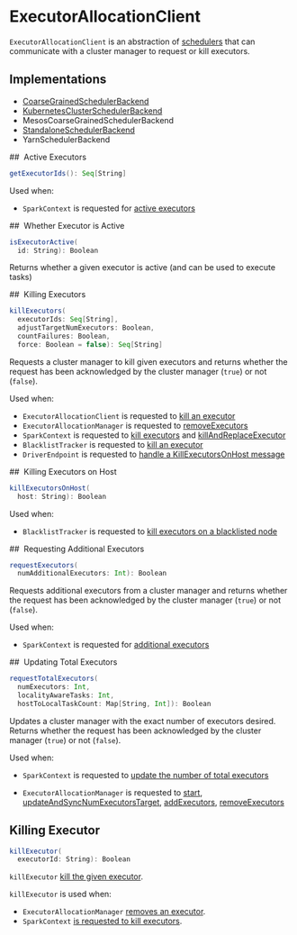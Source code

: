 # ExecutorAllocationClient

`ExecutorAllocationClient` is an abstraction of [schedulers](#implementations) that can communicate with a cluster manager to request or kill executors.

## Implementations

* [CoarseGrainedSchedulerBackend](../scheduler/CoarseGrainedSchedulerBackend.md)
* [KubernetesClusterSchedulerBackend](../kubernetes/KubernetesClusterSchedulerBackend.md)
* MesosCoarseGrainedSchedulerBackend
* [StandaloneSchedulerBackend](../spark-standalone/StandaloneSchedulerBackend.md)
* YarnSchedulerBackend

## <span id="getExecutorIds"> Active Executors

```scala
getExecutorIds(): Seq[String]
```

Used when:

* `SparkContext` is requested for [active executors](../SparkContext.md#getExecutorIds)

## <span id="isExecutorActive"> Whether Executor is Active

```scala
isExecutorActive(
  id: String): Boolean
```

Returns whether a given executor is active (and can be used to execute tasks)

## <span id="killExecutors"> Killing Executors

```scala
killExecutors(
  executorIds: Seq[String],
  adjustTargetNumExecutors: Boolean,
  countFailures: Boolean,
  force: Boolean = false): Seq[String]
```

Requests a cluster manager to kill given executors and returns whether the request has been acknowledged by the cluster manager (`true`) or not (`false`).

Used when:

* `ExecutorAllocationClient` is requested to [kill an executor](#killExecutor)
* `ExecutorAllocationManager` is requested to [removeExecutors](ExecutorAllocationManager.md#removeExecutors)
* `SparkContext` is requested to [kill executors](../SparkContext.md#killExecutors) and [killAndReplaceExecutor](../SparkContext.md#killAndReplaceExecutor)
* `BlacklistTracker` is requested to [kill an executor](../scheduler/BlacklistTracker.md#killExecutor)
* `DriverEndpoint` is requested to [handle a KillExecutorsOnHost message](../scheduler/DriverEndpoint.md#KillExecutorsOnHost)

## <span id="killExecutorsOnHost"> Killing Executors on Host

```scala
killExecutorsOnHost(
  host: String): Boolean
```

Used when:

* `BlacklistTracker` is requested to [kill executors on a blacklisted node](../scheduler/BlacklistTracker.md#killExecutorsOnBlacklistedNode)

## <span id="requestExecutors"> Requesting Additional Executors

```scala
requestExecutors(
  numAdditionalExecutors: Int): Boolean
```

Requests additional executors from a cluster manager and returns whether the request has been acknowledged by the cluster manager (`true`) or not (`false`).

Used when:

* `SparkContext` is requested for [additional executors](../SparkContext.md#requestExecutors)

## <span id="requestTotalExecutors"> Updating Total Executors

```scala
requestTotalExecutors(
  numExecutors: Int,
  localityAwareTasks: Int,
  hostToLocalTaskCount: Map[String, Int]): Boolean
```

Updates a cluster manager with the exact number of executors desired. Returns whether the request has been acknowledged by the cluster manager (`true`) or not (`false`).

Used when:

* `SparkContext` is requested to [update the number of total executors](../SparkContext.md#requestTotalExecutors)

* `ExecutorAllocationManager` is requested to [start](ExecutorAllocationManager.md#start), [updateAndSyncNumExecutorsTarget](ExecutorAllocationManager.md#updateAndSyncNumExecutorsTarget), [addExecutors](ExecutorAllocationManager.md#addExecutors), [removeExecutors](ExecutorAllocationManager.md#removeExecutors)

## <span id="killExecutor"> Killing Executor

```scala
killExecutor(
  executorId: String): Boolean
```

`killExecutor` [kill the given executor](#killExecutors).

`killExecutor` is used when:

* `ExecutorAllocationManager` [removes an executor](ExecutorAllocationManager.md#removeExecutor).
* `SparkContext` [is requested to kill executors](../SparkContext.md#killExecutors).
